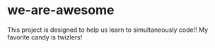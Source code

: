 # we-are-awesome

This project is designed to help us learn to simultaneously code!!
My favorite candy is twizlers!